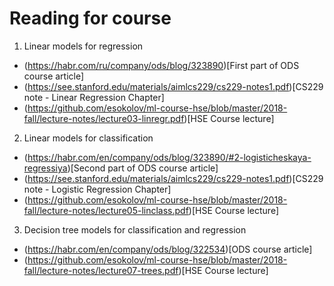 # Reading for course
1. Linear models for regression
- (https://habr.com/ru/company/ods/blog/323890)[First part of ODS course article]
- (https://see.stanford.edu/materials/aimlcs229/cs229-notes1.pdf)[CS229 note - Linear Regression Chapter]
- (https://github.com/esokolov/ml-course-hse/blob/master/2018-fall/lecture-notes/lecture03-linregr.pdf)[HSE Course lecture]
2. Linear models for classification
- (https://habr.com/en/company/ods/blog/323890/#2-logisticheskaya-regressiya)[Second part of ODS course article]
- (https://see.stanford.edu/materials/aimlcs229/cs229-notes1.pdf)[CS229 note - Logistic Regression Chapter]
- (https://github.com/esokolov/ml-course-hse/blob/master/2018-fall/lecture-notes/lecture05-linclass.pdf)[HSE Course lecture]
3. Decision tree models for classification and regression
- (https://habr.com/en/company/ods/blog/322534)[ODS course article]
- (https://github.com/esokolov/ml-course-hse/blob/master/2018-fall/lecture-notes/lecture07-trees.pdf)[HSE Course lecture]